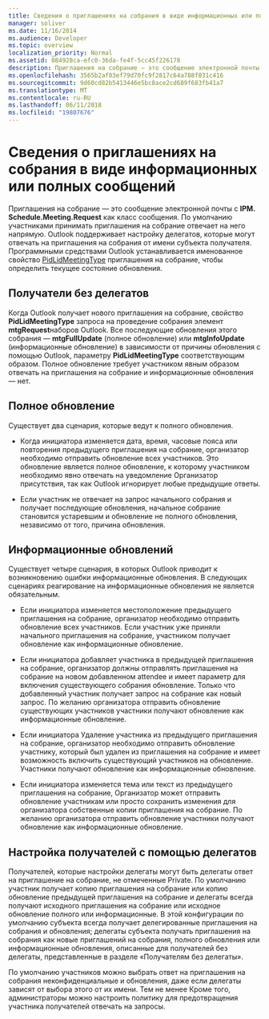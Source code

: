 ```yaml
---
title: Сведения о приглашениях на собрания в виде информационных или полных сообщений
manager: soliver
ms.date: 11/16/2014
ms.audience: Developer
ms.topic: overview
localization_priority: Normal
ms.assetid: 084928ca-efc0-36da-fe4f-5cc45f226178
description: Приглашения на собрание — это сообщение электронной почты с IPM. Schedule.Meeting.Request как класс сообщения. По умолчанию участниками принимать приглашения на собрание отвечает на него напрямую.
ms.openlocfilehash: 3565b2af03ef79d70fc9f2817c64a788f031c416
ms.sourcegitcommit: 9d60cd82b5413446e5bc8ace2cd689f683fb41a7
ms.translationtype: MT
ms.contentlocale: ru-RU
ms.lasthandoff: 06/11/2018
ms.locfileid: "19807676"
---
```

# <a name="about-meeting-requests-as-informational-updates-and-full-updates"></a>Сведения о приглашениях на собрания в виде информационных или полных сообщений

Приглашения на собрание — это сообщение электронной почты с **IPM. Schedule.Meeting.Request** как класс сообщения. По умолчанию участниками принимать приглашения на собрание отвечает на него напрямую. Outlook поддерживает настройку делегатов, которые могут отвечать на приглашения на собрания от имени субъекта получателя. Программными средствами Outlook устанавливается именованное свойство [PidLidMeetingType](http://msdn.microsoft.com/library/290b290c-7836-4a7e-bf1a-8d0225a07e56%28Office.15%29.aspx) приглашения на собрание, чтобы определить текущее состояние обновления. 
  
## <a name="recipients-without-delegates"></a>Получатели без делегатов

Когда Outlook получает нового приглашения на собрание, свойство **PidLidMeetingType** запроса на проведение собрания элемент **mtgRequest**наборов Outlook. Все последующие обновления этого собрания — **mtgFullUpdate** (полное обновление) или **mtgInfoUpdate** (информационные обновление) в зависимости от причины обновления с помощью Outlook, параметру **PidLidMeetingType** соответствующим образом. Полное обновление требует участником явным образом отвечать на приглашения на собрание и информационные обновления — нет. 
  
## <a name="full-updates"></a>Полное обновление

Существует два сценария, которые ведут к полного обновления.
  
- Когда инициатора изменяется дата, время, часовые пояса или повторения предыдущего приглашения на собрание, организатор необходимо отправить обновление всех участников. Это обновление является полное обновление, к которому участником необходимо явно отвечать на уведомление Организатор присутствия, так как Outlook игнорирует любые предыдущие ответы.
    
- Если участник не отвечает на запрос начального собрания и получает последующие обновления, начальное собрание становится устаревшим и обновление не полного обновления, независимо от того, причина обновления.
    
## <a name="informational-updates"></a>Информационные обновлений

Существует четыре сценария, в которых Outlook приводит к возникновению ошибки информационные обновления. В следующих сценариях реагирование на информационные обновления не является обязательным.
  
- Если инициатора изменяется местоположение предыдущего приглашения на собрание, организатор необходимо отправить обновление всех участников. Если участник уже приняли начального приглашения на собрание, участником получает обновление как информационные обновление.
    
- Если инициатора добавляет участника в предыдущей приглашения на собрание, организатор должны отправлять приглашения на собрание на новом добавленном attendee и имеет параметр для включения существующего собрания обновление. Только что добавленный участник получает запрос на собрание как новый запрос. По желанию организатора отправить обновление существующих участников участники получают обновление как информационные обновление.
    
- Если инициатора Удаление участника из предыдущего приглашения на собрание, организатор необходимо отправить обновление участнику, который был удален из приглашения на собрание и имеет возможность включить существующий участников на обновление. Участники получают обновление как информационные обновление.
    
- Если инициатора изменяется тема или текст из предыдущего приглашения на собрание, Организатор может отправить обновление участникам или просто сохранить изменения для организатора собственные копии приглашения на собрание. По желанию организатора отправить обновление участники получают обновление как информационные обновление.
    
## <a name="recipients-set-up-with-delegates"></a>Настройка получателей с помощью делегатов

Получателей, которые настройки делегаты могут быть делегаты ответ на приглашение на собрание, не отмеченные Private. По умолчанию участник получает копию приглашения на собрание или копию обновление предыдущей приглашения на собрание и делегаты всегда получают исходного приглашения на собрание или исходное обновление полного или информационные. В этой конфигурации по умолчанию субъекта всегда получает делегированные приглашения на собрания и обновления; делегаты субъекта получать приглашения на собрания как новые приглашений на собрания, полного обновления или информационные обновления, описанные для получателей без делегаты, представленные в разделе «Получателям без делегаты».
  
По умолчанию участников можно выбрать ответ на приглашения на собрания неконфиденциальные и обновления, даже если делегаты зависят от выбора этого от их имени. Тем не менее Кроме того, администраторы можно настроить политику для предотвращения участника получателей отвечать на запросы.
  

